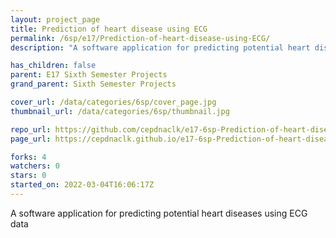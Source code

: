 ```yaml
---
layout: project_page
title: Prediction of heart disease using ECG
permalink: /6sp/e17/Prediction-of-heart-disease-using-ECG/
description: "A software application for predicting potential heart diseases using ECG data"

has_children: false
parent: E17 Sixth Semester Projects
grand_parent: Sixth Semester Projects

cover_url: /data/categories/6sp/cover_page.jpg
thumbnail_url: /data/categories/6sp/thumbnail.jpg

repo_url: https://github.com/cepdnaclk/e17-6sp-Prediction-of-heart-disease-using-ECG
page_url: https://cepdnaclk.github.io/e17-6sp-Prediction-of-heart-disease-using-ECG

forks: 4
watchers: 0
stars: 0
started_on: 2022-03-04T16:06:17Z
---
```

A software application for predicting potential heart diseases using ECG data

